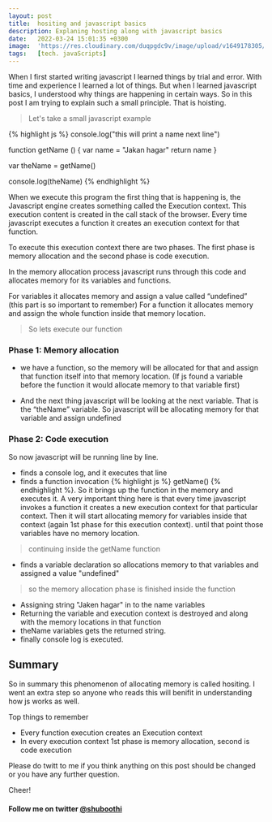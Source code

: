 ```yaml
---
layout: post
title:  hositing and javascript basics
description: Explaning hosting along with javascript basics
date:   2022-03-24 15:01:35 +0300
image:  'https://res.cloudinary.com/duqpgdc9v/image/upload/v1649178305/deegha/hositing_and_execution_context.png'
tags:   [tech. javaScripts]
---
```



When I first started writing javascript I learned things by trial and error. With time and experience I learned a lot of things. But when I learned javascript basics, I understood why things are happening in certain ways. So in this post I am trying to explain such a small principle. That is hoisting. 


> Let's take a small javascript example 

{% highlight js %}
console.log("this will print a name next line")

function getName () {
	var name = "Jakan hagar"
	return name
}

var theName =  getName()

console.log(theName) 
{% endhighlight %}


When we execute this program the first thing that is happening is, the Javascript engine creates something called the Execution context. This execution content is created in the call stack of the browser. Every time javascript executes a function it creates an execution context for that function. 

To execute this execution context there are two phases. The first phase is memory allocation and the second phase is code execution. 

In the memory allocation process javascript runs through this code and allocates memory for its variables and functions. 

For variables it allocates memory and assign a value called “undefined” (this part is so important to remember)
For a function it allocates memory and assign the whole function inside that memory location. 

> So lets execute our function

### Phase 1: Memory allocation 

- we have a function, so the memory will be allocated for that and assign that function itself into that memory location. (If js found a variable before the function it would allocate memory to that variable first)

- And the next thing javascript will be looking at the next variable. That is the “theName” variable. So javascript will be allocating memory for that variable and assign undefined  

### Phase 2: Code execution 

So now javascript will be running line by line. 
- finds a console log, and it executes that line
-  finds a function invocation {% highlight js %} getName() {% endhighlight %}. So it brings up the function in the memory and executes it. A very important thing here is that every time javascript invokes a function it creates a new execution context for that particular context. Then it will start allocating memory for variables inside that context (again 1st phase for this execution context). until that point those variables have no memory location.


>continuing inside the getName function

-  finds a variable declaration so allocations memory to that variables and assigned a value "undefined"
 
 > so the memory allocation phase is finished inside the function 

-  Assigning string "Jaken hagar" in to the name variables
-  Returning the variable and execution context is destroyed and along with the memory locations in that function 
-  theName variables gets the returned string.
- finally console log is executed. 


## Summary

So in summary this phenomenon of allocating memory is called hositing. I went an extra step so anyone who reads this will benifit in understanding how js works as well. 

Top things to remember 
- Every function execution creates an Execution context 
- In every execution context 1st phase is memory allocation, second is code execution 

Please do twitt to me if you think anything on this post should be changed or you have any further question. 


Cheer!


#### Follow me on twitter [@shuboothi](https://twitter.com/Shuboothi)
